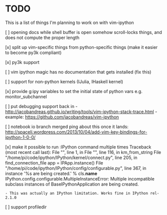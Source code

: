 
# TODO

This is a list of things I'm planning to work on with vim-ipython

[ ] opening docs while shell buffer is open somehow scroll-locks things, and
    does not compute the proper length

[x] split up vim-specific things from python-specific things 
    (make it easier to become py3k compliant) 

[x] py3k support

[ ] vim ipython magic has no documentation that gets installed (fix this)

[ ] support for non-python kernels (IJulia, IHaskell kernel)

[x] provide g:ipy variables to set the initial state of python vars 
    e.g. monitor_subchannel

[ ] put debugging support back in
    - http://jacobandreas.github.io/writing/tools/vim-ipython-stack-trace.html
    - example: https://github.com/jacobandreas/vim-ipython

[ ] notebook io branch merged
    ping about this once it lands:
    http://spaceli.wordpress.com/2013/10/04/add-vim-key-bindings-for-ipython-1-0-0/

[x] make it possible to run :IPython command multiple times
    Traceback (most recent call last):
      File "<string>", line 1, in <module>
      File "<string>", line 116, in km_from_string
      File "/home/pi/code/ipython/IPython/kernel/connect.py", line 205, in find_connection_file
        app = IPApp.instance()
      File "/home/pi/code/ipython/IPython/config/configurable.py", line 367, in instance
        '%s are being created.' % cls.__name__
    IPython.config.configurable.MultipleInstanceError: Multiple incompatible subclass instances of BaseIPythonApplication are being created.
    
    - This was actually an IPython limitation. Works fine in IPython rel-2.1.0


[ ] support profiledir
